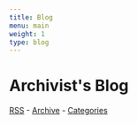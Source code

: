 ```yaml
---
title: Blog
menu: main
weight: 1
type: blog
---
```


# Archivist's Blog

[RSS](/post/index.xml) - [Archive](/post/) - [Categories](/categories/)
